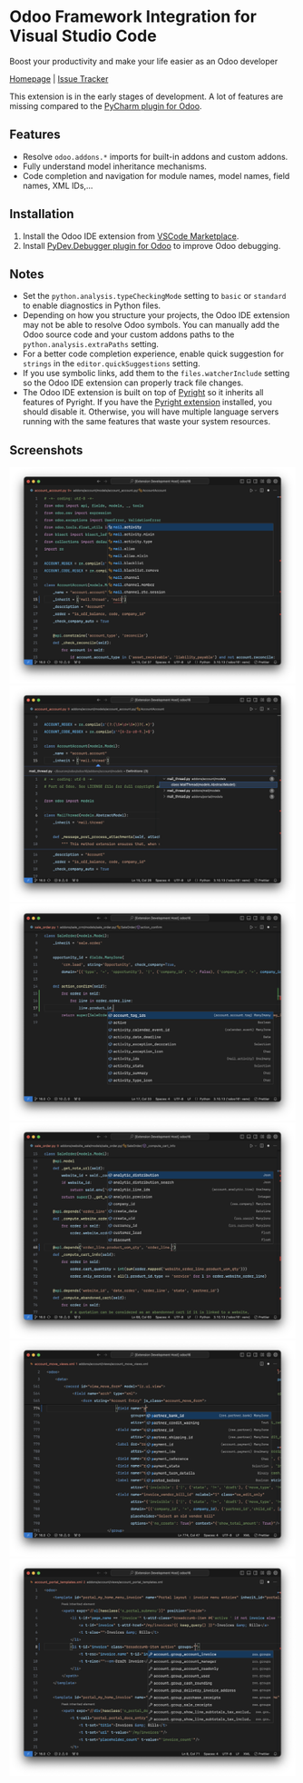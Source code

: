 # Odoo Framework Integration for Visual Studio Code

Boost your productivity and make your life easier as an Odoo developer

[Homepage](https://odoo-ide.com) | [Issue Tracker](https://github.com/odoo-ide/vscode-odoo/issues)

This extension is in the early stages of development. A lot of features are missing compared to the [PyCharm plugin for Odoo](https://plugins.jetbrains.com/plugin/13499-odoo).

## Features
- Resolve `odoo.addons.*` imports for built-in addons and custom addons.
- Fully understand model inheritance mechanisms.
- Code completion and navigation for module names, model names, field names, XML IDs,...

## Installation
1. Install the Odoo IDE extension from [VSCode Marketplace](https://marketplace.visualstudio.com/items?itemName=trinhanhngoc.vscode-odoo).
2. Install [PyDev.Debugger plugin for Odoo](https://github.com/odoo-ide/pydevd-odoo) to improve Odoo debugging.

## Notes
- Set the `python.analysis.typeCheckingMode` setting to `basic` or `standard` to enable diagnostics in Python files.
- Depending on how you structure your projects, the Odoo IDE extension may not be able to resolve Odoo symbols. You can manually add the Odoo source code and your custom addons paths to the `python.analysis.extraPaths` setting.
- For a better code completion experience, enable quick suggestion for `strings` in the `editor.quickSuggestions` setting.
- If you use symbolic links, add them to the `files.watcherInclude` setting so the Odoo IDE extension can properly track file changes.
- The Odoo IDE extension is built on top of [Pyright](https://github.com/microsoft/pyright) so it inherits all features of Pyright. If you have the [Pyright extension](https://marketplace.visualstudio.com/items?itemName=ms-pyright.pyright) installed, you should disable it. Otherwise, you will have multiple language servers running with the same features that waste your system resources.

## Screenshots
![Model name completion](images/model-name-completion.png)
![Model name navigation](images/model-name-navigation.png)
![Model member completion](images/model-member-completion.png)
![Field name completion](images/field-name-completion.png)
![View field name completion](images/view-field-name-completion.png)
![View groups completion](images/view-groups-completion.png)
